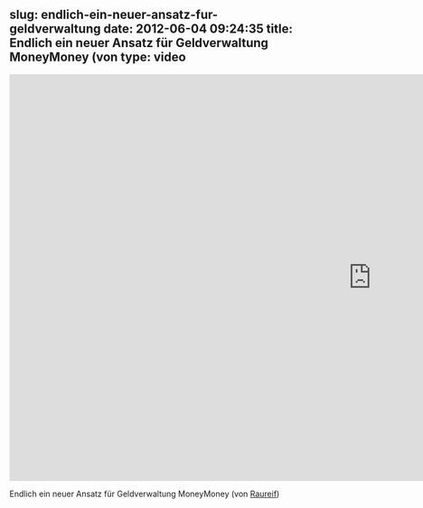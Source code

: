slug: endlich-ein-neuer-ansatz-fur-geldverwaltung
date: 2012-06-04 09:24:35
title: Endlich ein neuer Ansatz für Geldverwaltung MoneyMoney (von 
type: video
---

<iframe src="http://player.vimeo.com/video/27731935" width="1280" height="720" frameborder="0" webkitAllowFullScreen mozallowfullscreen allowFullScreen></iframe>

Endlich ein neuer Ansatz für Geldverwaltung MoneyMoney (von [Raureif](http://vimeo.com/27731935))

